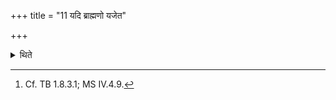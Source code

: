+++
title = "11 यदि ब्राह्मणो यजेत"

+++

<details><summary>थिते</summary>

11. If a Brāhmaṇa performs it, having placed the pap for Br̥haspati in the middle (of the other offering-materials, on the altar), if a Kṣatriya the sacrificial bread for Indra and if a Vaiśya then the rice-pap for the Viśvedevas, (the Adhvaryu) should pour ghee on it.[^1]  

[^1]: Cf. TB 1.8.3.1; MS IV.4.9. 
</details>
